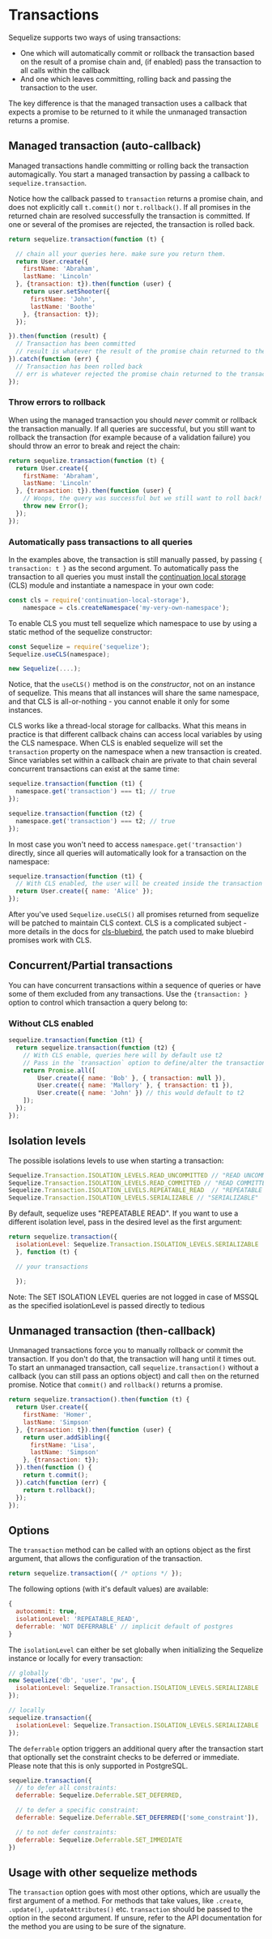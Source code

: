 # Transactions

Sequelize supports two ways of using transactions:

* One which will automatically commit or rollback the transaction based on the result of a promise chain and, (if enabled) pass the transaction to all calls within the callback
* And one which leaves committing, rolling back and passing the transaction to the user.

The key difference is that the managed transaction uses a callback that expects a promise to be returned to it while the unmanaged transaction returns a promise.

## Managed transaction (auto-callback)

Managed transactions handle committing or rolling back the transaction automagically. You start a managed transaction by passing a callback to `sequelize.transaction`.

Notice how the callback passed to `transaction` returns a promise chain, and does not explicitly call `t.commit()` nor `t.rollback()`. If all promises in the returned chain are resolved successfully the transaction is committed. If one or several of the promises are rejected, the transaction is rolled back.

```js
return sequelize.transaction(function (t) {

  // chain all your queries here. make sure you return them.
  return User.create({
    firstName: 'Abraham',
    lastName: 'Lincoln'
  }, {transaction: t}).then(function (user) {
    return user.setShooter({
      firstName: 'John',
      lastName: 'Boothe'
    }, {transaction: t});
  });

}).then(function (result) {
  // Transaction has been committed
  // result is whatever the result of the promise chain returned to the transaction callback
}).catch(function (err) {
  // Transaction has been rolled back
  // err is whatever rejected the promise chain returned to the transaction callback
});
```

### Throw errors to rollback

When using the managed transaction you should _never_ commit or rollback the transaction manually. If all queries are successful, but you still want to rollback the transaction (for example because of a validation failure) you should throw an error to break and reject the chain:

```js
return sequelize.transaction(function (t) {
  return User.create({
    firstName: 'Abraham',
    lastName: 'Lincoln'
  }, {transaction: t}).then(function (user) {
    // Woops, the query was successful but we still want to roll back!
    throw new Error();
  });
});
```

### Automatically pass transactions to all queries

In the examples above, the transaction is still manually passed, by passing `{ transaction: t }` as the second argument. To automatically pass the transaction to all queries you must install the [continuation local storage](https://github.com/othiym23/node-continuation-local-storage) (CLS) module and instantiate a namespace in your own code:

```js
const cls = require('continuation-local-storage'),
    namespace = cls.createNamespace('my-very-own-namespace');
```

To enable CLS you must tell sequelize which namespace to use by using a static method of the sequelize constructor:

```js
const Sequelize = require('sequelize');
Sequelize.useCLS(namespace);

new Sequelize(....);
```

Notice, that the `useCLS()` method is on the *constructor*, not on an instance of sequelize. This means that all instances will share the same namespace, and that CLS is all-or-nothing - you cannot enable it only for some instances.

CLS works like a thread-local storage for callbacks. What this means in practice is that different callback chains can access local variables by using the CLS namespace. When CLS is enabled sequelize will set the `transaction` property on the namespace when a new transaction is created. Since variables set within a callback chain are private to that chain several concurrent transactions can exist at the same time:

```js
sequelize.transaction(function (t1) {
  namespace.get('transaction') === t1; // true
});

sequelize.transaction(function (t2) {
  namespace.get('transaction') === t2; // true
});
```

In most case you won't need to access `namespace.get('transaction')` directly, since all queries will automatically look for a transaction on the namespace:

```js
sequelize.transaction(function (t1) {
  // With CLS enabled, the user will be created inside the transaction
  return User.create({ name: 'Alice' });
});
```

After you've used `Sequelize.useCLS()` all promises returned from sequelize will be patched to maintain CLS context. CLS is a complicated subject - more details in the docs for [cls-bluebird](https://www.npmjs.com/package/cls-bluebird), the patch used to make bluebird promises work with CLS.

## Concurrent/Partial transactions

You can have concurrent transactions within a sequence of queries or have some of them excluded from any transactions. Use the `{transaction: }` option to control which transaction a query belong to:

### Without CLS enabled
```js
sequelize.transaction(function (t1) {
  return sequelize.transaction(function (t2) {
    // With CLS enable, queries here will by default use t2
    // Pass in the `transaction` option to define/alter the transaction they belong to.
    return Promise.all([
        User.create({ name: 'Bob' }, { transaction: null }),
        User.create({ name: 'Mallory' }, { transaction: t1 }),
        User.create({ name: 'John' }) // this would default to t2
    ]);
  });
});
```

## Isolation levels
The possible isolations levels to use when starting a transaction:

```js
Sequelize.Transaction.ISOLATION_LEVELS.READ_UNCOMMITTED // "READ UNCOMMITTED"
Sequelize.Transaction.ISOLATION_LEVELS.READ_COMMITTED // "READ COMMITTED"
Sequelize.Transaction.ISOLATION_LEVELS.REPEATABLE_READ  // "REPEATABLE READ"
Sequelize.Transaction.ISOLATION_LEVELS.SERIALIZABLE // "SERIALIZABLE"
```

By default, sequelize uses "REPEATABLE READ". If you want to use a different isolation level, pass in the desired level as the first argument:

```js
return sequelize.transaction({
  isolationLevel: Sequelize.Transaction.ISOLATION_LEVELS.SERIALIZABLE
  }, function (t) {

  // your transactions

  });
```

Note: The SET ISOLATION LEVEL queries are not logged in case of MSSQL as the specified isolationLevel is passed directly to tedious

## Unmanaged transaction (then-callback)
Unmanaged transactions force you to manually rollback or commit the transaction. If you don't do that, the transaction will hang until it times out. To start an unmanaged transaction, call `sequelize.transaction()` without a callback (you can still pass an options object) and call `then` on the returned promise. Notice that `commit()` and `rollback()` returns a promise.

```js
return sequelize.transaction().then(function (t) {
  return User.create({
    firstName: 'Homer',
    lastName: 'Simpson'
  }, {transaction: t}).then(function (user) {
    return user.addSibling({
      firstName: 'Lisa',
      lastName: 'Simpson'
    }, {transaction: t});
  }).then(function () {
    return t.commit();
  }).catch(function (err) {
    return t.rollback();
  });
});
```

## Options
The `transaction` method can be called with an options object as the first argument, that
allows the configuration of the transaction.

```js
return sequelize.transaction({ /* options */ });
```

The following options (with it's default values) are available:

```js
{
  autocommit: true,
  isolationLevel: 'REPEATABLE_READ',
  deferrable: 'NOT DEFERRABLE' // implicit default of postgres
}
```

The `isolationLevel` can either be set globally when initializing the Sequelize instance or
locally for every transaction:

```js
// globally
new Sequelize('db', 'user', 'pw', {
  isolationLevel: Sequelize.Transaction.ISOLATION_LEVELS.SERIALIZABLE
});

// locally
sequelize.transaction({
  isolationLevel: Sequelize.Transaction.ISOLATION_LEVELS.SERIALIZABLE
});
```

The `deferrable` option triggers an additional query after the transaction start
that optionally set the constraint checks to be deferred or immediate. Please note
that this is only supported in PostgreSQL.

```js
sequelize.transaction({
  // to defer all constraints:
  deferrable: Sequelize.Deferrable.SET_DEFERRED,

  // to defer a specific constraint:
  deferrable: Sequelize.Deferrable.SET_DEFERRED(['some_constraint']),

  // to not defer constraints:
  deferrable: Sequelize.Deferrable.SET_IMMEDIATE
})
```

## Usage with other sequelize methods

The `transaction` option goes with most other options, which are usually the first argument of a method.
For methods that take values, like `.create`, `.update()`, `.updateAttributes()` etc. `transaction` should be passed to the option in the second argument.
If unsure, refer to the API documentation for the method you are using to be sure of the signature.
